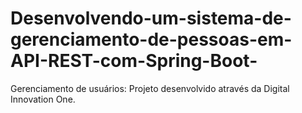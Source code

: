 # Desenvolvendo-um-sistema-de-gerenciamento-de-pessoas-em-API-REST-com-Spring-Boot-
Gerenciamento de usuários: Projeto desenvolvido através da Digital Innovation One.
